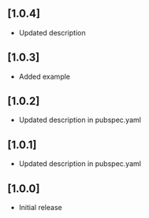 ## [1.0.4]

* Updated description


## [1.0.3]

* Added example


## [1.0.2]

* Updated description in pubspec.yaml


## [1.0.1]

* Updated description in pubspec.yaml


## [1.0.0]

* Initial release
